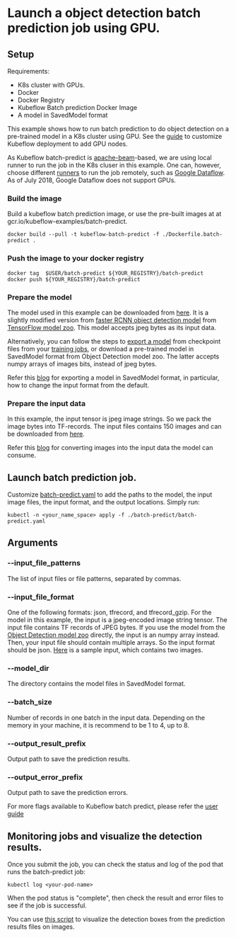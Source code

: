 # Launch a object detection batch prediction job using GPU.

## Setup

Requirements:

 - K8s cluster with GPUs.
 - Docker
 - Docker Registry
 - Kubeflow Batch prediction Docker Image
 - A model in SavedModel format

 This example shows how to run batch prediction to do object detection on a
 pre-trained model in a K8s cluster using GPU. See the [guide](https://www.kubeflow.org/docs/started/getting-started-gke/) to customize Kubeflow deployment to add GPU nodes.

 As Kubeflow batch-predict is [apache-beam](https://beam.apache.org/)-based, we
 are using local runner to run the job in the K8s cluser in this example. One can, however,
 choose different
 [runners](https://beam.apache.org/documentation/runners/capability-matrix/) to run the job remotely, such as [Google Dataflow](https://cloud.google.com/dataflow/). As of July 2018, Google Dataflow does not support GPUs.

### Build the image
Build a kubeflow batch prediction image, or use the pre-built images at
at gcr.io/kubeflow-examples/batch-predict.

```
docker build --pull -t kubeflow-batch-predict -f ./Dockerfile.batch-predict .
```

### Push the image to your docker registry
```
docker tag  $USER/batch-predict ${YOUR_REGISTRY}/batch-predict
docker push ${YOUR_REGISTRY}/batch-predict
```

### Prepare the model
The model used in this example can be downloaded from
[here](gs://kubeflow-examples-data/object-detection-coco/image_string_model). It is a slightly
modified version from [faster RCNN object detection model](http://download.tensorflow.org/models/object_detection/faster_rcnn_nas_coco_2018_01_28.tar.gz) from [TensorFlow model zoo](https://github.com/tensorflow/models/blob/master/research/object_detection/g3doc/detection_model_zoo.md). This model accepts jpeg bytes as its input data.

Alternatively, you can follow the steps to [export a model](./export_tf_graph.md) from
checkpoint files from your [training jobs](./submit_job.md), or download a pre-trained model in
SavedModel format from Object Detection model zoo. The latter accepts numpy arrays of images bits, instead of jpeg bytes.

Refer this [blog](https://cloud.google.com/blog/big-data/2017/09/performing-prediction-with-tensorflow-object-detection-models-on-google-cloud-machine-learning-engine) for exporting a model in SavedModel format, in particular, how to change the input format from the default.

### Prepare the input data
In this example, the input tensor is jpeg image strings. So we pack the image bytes into TF-records. The input files contains 150 images and can be downloaded from [here](gs://kubeflow-examples-data/object-detection-coco/data/object-detection-images.tfrecord).

Refer this [blog](https://cloud.google.com/blog/big-data/2017/09/performing-prediction-with-tensorflow-object-detection-models-on-google-cloud-machine-learning-engine) for converting images into the input data the model can consume.

## Launch batch prediction job.
Customize [batch-predict.yaml](./batch-predict/batch-predict.yaml) to add the
paths to the model, the input image files, the input format, and the output
locations. Simply run:

```
kubectl -n <your_name_space> apply -f ./batch-predict/batch-predict.yaml
```

## Arguments

### --input_file_patterns

The list of input files or file patterns, separated by commas.

### --input_file_format
One of the following formats: json, tfrecord, and tfrecord_gzip. For the model in this example, the input is a jpeg-encoded image string tensor. The input file contains TF records of JPEG bytes. If you use the model from the [Object Detection model zoo](https://github.com/tensorflow/models/blob/master/research/object_detection/g3doc/detection_model_zoo.md) directly, the input is an numpy array instead. Then, your input file should contain multiple arrays. So the input format should be json. [Here](gs://kubeflow-examples-data/object-detection-coco/data/object-detection-images.json) is a sample input, which contains two images.

### --model_dir
The directory contains the model files in SavedModel format.

### --batch_size
Number of records in one batch in the input data. Depending on the memory in
your machine, it is recommend to be 1 to 4, up to 8.

### --output_result_prefix
Output path to save the prediction results.

### --output_error_prefix
Output path to save the prediction errors.

For more flags available to Kubeflow batch predict, please refer the [user
guide](https://www.kubeflow.org/docs/about/user_guide)

##  Monitoring jobs and visualize the detection results.
Once you submit the job, you can check the status and log of the pod that runs the
batch-predict job:

```
kubectl log <your-pod-name>
```

When the pod status is "complete", then check the result and error files to see
if the job is successful.

You can use [this script](./serving_script/visualization_utils.py) to visualize the detection boxes from the prediction results files on images.

